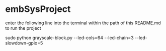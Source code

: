 # embSysProject
enter the following line into the terminal within the path of this README.md to run the project

sudo python grayscale-block.py --led-cols=64 --led-chain=3 --led-slowdown-gpio=5